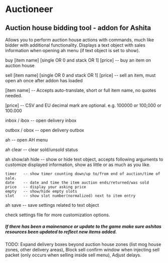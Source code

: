 Auctioneer
=============
Auction house bidding tool - addon for Ashita
-----------------------------------------------
Allows you to perform auction house actions with commands, much like bidder with additional functionality.
Displays a text object with sales information when opening ah menu (if text object is set to show).

buy [item name] [single OR 0 and stack OR 1] [price] -- buy an item on auction house

sell [item name] [single OR 0 and stack OR 1] [price] -- sell an item, must open ah once after addon has loaded

[item name] -- Accepts auto-translate, short or full item name, no quotes needed. 

[price] -- CSV and EU decimal mark are optional. e.g. 100000 or 100,000 or 100.000

inbox / ibox	-- open delivery inbox

outbox / obox	-- open delivery outbox

ah		-- open AH menu

ah clear 	-- clear sold/unsold status

ah show/ah hide -- show or hide text object, accepts following arguments to customize displayed information, show as little or as much as you like.

	timer	-- show timer counting down/up to/from end of auction/time of sale.
	date	-- date and time the item auction ends/returned/was sold
	price	-- display your asking price
	empty	-- show/hide empty slots
	slot	-- show slot number(normalized) next to item entry

ah save -- save settings related to text object


check settings file for more customization options.

##### If there has been a mainenance or update to the game make sure ashitas resources been updated to reflect new items added.

TODO:	Expand delivery boxes beyond auction house zones (list mog house zones, other delivery areas),
	Block sell confirm window when injecting sell packet (only occurs when selling inside sell menu),
	Adjust delays.
